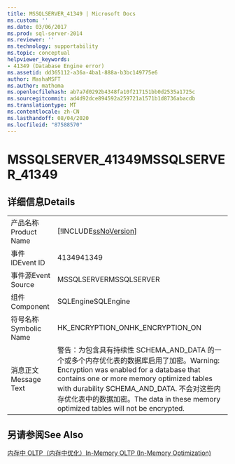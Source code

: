 ```yaml
---
title: MSSQLSERVER_41349 | Microsoft Docs
ms.custom: ''
ms.date: 03/06/2017
ms.prod: sql-server-2014
ms.reviewer: ''
ms.technology: supportability
ms.topic: conceptual
helpviewer_keywords:
- 41349 (Database Engine error)
ms.assetid: dd365112-a36a-4ba1-888a-b3bc149775e6
author: MashaMSFT
ms.author: mathoma
ms.openlocfilehash: ab7a7d0292b4348fa10f217151bb0d2535a1725c
ms.sourcegitcommit: ad4d92dce894592a259721a1571b1d8736abacdb
ms.translationtype: MT
ms.contentlocale: zh-CN
ms.lasthandoff: 08/04/2020
ms.locfileid: "87588570"
---
```

# <a name="mssqlserver_41349"></a><span data-ttu-id="afee2-102">MSSQLSERVER_41349</span><span class="sxs-lookup"><span data-stu-id="afee2-102">MSSQLSERVER_41349</span></span>
    
## <a name="details"></a><span data-ttu-id="afee2-103">详细信息</span><span class="sxs-lookup"><span data-stu-id="afee2-103">Details</span></span>  
  
|||  
|-|-|  
|<span data-ttu-id="afee2-104">产品名称</span><span class="sxs-lookup"><span data-stu-id="afee2-104">Product Name</span></span>|[!INCLUDE[ssNoVersion](../../includes/ssnoversion-md.md)]|  
|<span data-ttu-id="afee2-105">事件 ID</span><span class="sxs-lookup"><span data-stu-id="afee2-105">Event ID</span></span>|<span data-ttu-id="afee2-106">41349</span><span class="sxs-lookup"><span data-stu-id="afee2-106">41349</span></span>|  
|<span data-ttu-id="afee2-107">事件源</span><span class="sxs-lookup"><span data-stu-id="afee2-107">Event Source</span></span>|<span data-ttu-id="afee2-108">MSSQLSERVER</span><span class="sxs-lookup"><span data-stu-id="afee2-108">MSSQLSERVER</span></span>|  
|<span data-ttu-id="afee2-109">组件</span><span class="sxs-lookup"><span data-stu-id="afee2-109">Component</span></span>|<span data-ttu-id="afee2-110">SQLEngine</span><span class="sxs-lookup"><span data-stu-id="afee2-110">SQLEngine</span></span>|  
|<span data-ttu-id="afee2-111">符号名称</span><span class="sxs-lookup"><span data-stu-id="afee2-111">Symbolic Name</span></span>|<span data-ttu-id="afee2-112">HK_ENCRYPTION_ON</span><span class="sxs-lookup"><span data-stu-id="afee2-112">HK_ENCRYPTION_ON</span></span>|  
|<span data-ttu-id="afee2-113">消息正文</span><span class="sxs-lookup"><span data-stu-id="afee2-113">Message Text</span></span>|<span data-ttu-id="afee2-114">警告：为包含具有持续性 SCHEMA_AND_DATA 的一个或多个内存优化表的数据库启用了加密。</span><span class="sxs-lookup"><span data-stu-id="afee2-114">Warning: Encryption was enabled for a database that contains one or more memory optimized tables with durability SCHEMA_AND_DATA.</span></span> <span data-ttu-id="afee2-115">不会对这些内存优化表中的数据加密。</span><span class="sxs-lookup"><span data-stu-id="afee2-115">The data in these memory optimized tables will not be encrypted.</span></span>|  
  
## <a name="see-also"></a><span data-ttu-id="afee2-116">另请参阅</span><span class="sxs-lookup"><span data-stu-id="afee2-116">See Also</span></span>  
 [<span data-ttu-id="afee2-117">内存中 OLTP（内存中优化）</span><span class="sxs-lookup"><span data-stu-id="afee2-117">In-Memory OLTP &#40;In-Memory Optimization&#41;</span></span>](../in-memory-oltp/in-memory-oltp-in-memory-optimization.md)  
  
  
